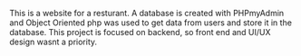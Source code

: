 This is a website for a resturant. A database is created with PHPmyAdmin and Object Oriented php was used to get data from users and store it in the database. This project is focused on backend, so front end and UI/UX design wasnt a priority.
